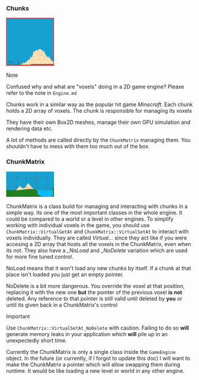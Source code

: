 ### Chunks

<img src="images/chunk-debug.png" alt="Chunk during debug rendering" title="Example of a rendered chunk during debug rendering enabled" width="129">

> [!NOTE]  
> Confused why and what are "voxels" doing in a 2D game engine? Please refer to the note in `Engine.md`

Chunks work in a similar way as the popular hit game *Minecraft*. Each chunk holds a 2D array of voxels. The chunk is responsible for managing its voxels

They have their own Box2D meshes, manage their own GPU simulation and rendering data etc.

A lot of methods are called directly by the `ChunkMatrix` managing them. You shouldn't have to mess with them too much out of the box.

### ChunkMatrix

<img src="images/chunkmatrix-debug.png" alt="ChunkMatrix during debug rendering" title="Example of a ChunkMatrix holding multiple chunks" width="129">

ChunkMatrix is a class build for managing and interacting with chunks in a simple way. Its one of the most important classes in the whole engine. It could be compared to a world or a level in other engines. To simplify working with individual voxels in the game, you should use `ChunkMatrix::VirtualGetAt` and `ChunkMatrix::VirtualSetAt` to interact with voxels individually. They are called *Virtual...* since they act like if you were accesing a 2D array that hosts all the voxels in the ChunkMatrix, even when its not. They also have a *_NoLoad* and *_NoDelete* variation which are used for more fine tuned control. 

NoLoad means that it won't load any new chunks by itself. If a chunk at that place isn't loaded you just get an empty pointer. 

NoDelete is a bit more dangerous. You override the voxel at that position, replacing it with the new one **but** the pointer of the previous voxel **is not** deleted. Any reference to that pointer is still valid until deleted by **you** or until its given back in a ChunkMatrix's control

> [!IMPORTANT]  
> Use `ChunkMatrix::VirtualSetAt_NoDelete` with caution. Failing to do so **will** generate memory leaks in your application which **will** pile up in an unexpectedly short time. 

Currently the ChunkMatrix is only a single class inside the `GameEngine` object. In the future (or currently, if I forgot to update this doc) I will want to make the ChunkMatrix a pointer which will allow swapping them during runtime. It would be like loading a new level or world in any other engine.